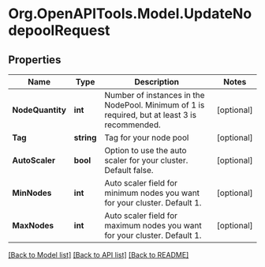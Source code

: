 # Org.OpenAPITools.Model.UpdateNodepoolRequest

## Properties

Name | Type | Description | Notes
------------ | ------------- | ------------- | -------------
**NodeQuantity** | **int** | Number of instances in the NodePool. Minimum of 1 is required, but at least 3 is recommended. | [optional] 
**Tag** | **string** | Tag for your node pool | [optional] 
**AutoScaler** | **bool** | Option to use the auto scaler for your cluster. Default false. | [optional] 
**MinNodes** | **int** | Auto scaler field for minimum nodes you want for your cluster. Default 1. | [optional] 
**MaxNodes** | **int** | Auto scaler field for maximum nodes you want for your cluster. Default 1. | [optional] 

[[Back to Model list]](../README.md#documentation-for-models) [[Back to API list]](../README.md#documentation-for-api-endpoints) [[Back to README]](../README.md)

